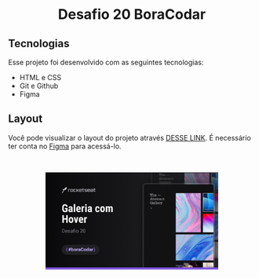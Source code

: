 <h1 align="center"> Desafio 20 BoraCodar </h1>


##  Tecnologias

Esse projeto foi desenvolvido com as seguintes tecnologias:

- HTML e CSS
- Git e Github
- Figma


##  Layout

Você pode visualizar o layout do projeto através [DESSE LINK](https://www.figma.com/file/pFVhUr9QJ2JB0VCnuxiW2A/Galeria-com-Hover-%E2%80%A2-Desafio-20-(Community)?type=design&node-id=0-1&mode=design&t=W2kpiFU1Jvc0MfN5-0). É necessário ter conta no [Figma](https://figma.com) para acessá-lo.

<br>
<p align="center">
  <img alt="Desafio 20" src="/img/Cover.png" width="70%">
</p>

